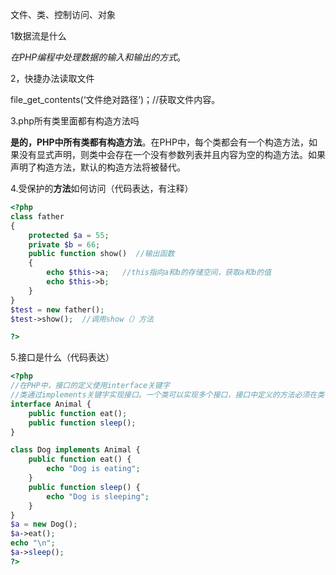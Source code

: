 文件、类、控制访问、对象

1数据流是什么

*在PHP编程中处理数据的输入和输出的方式*。

2，快捷办法读取文件

file_get_contents(‘文件绝对路径’)；//获取文件内容。

3.php所有类里面都有构造方法吗

‌**是的，PHP中所有类都有构造方法**‌。在PHP中，每个类都会有一个构造方法，如果没有显式声明，则类中会存在一个没有参数列表并且内容为空的构造方法。如果声明了构造方法，默认的构造方法将被替代‌。

4.受保护的**方法**如何访问（代码表达，有注释）

```php
<?php
class father
{
    protected $a = 55;
    private $b = 66;
    public function show()  //输出函数
    {
        echo $this->a;   //this指向a和b的存储空间，获取a和b的值
        echo $this->b;
    }
}
$test = new father();
$test->show();  //调用show（）方法

?>
```

5.接口是什么（代码表达）

```php
<?php
//在PHP中，接口的定义使用interface关键字
//类通过implements关键字实现接口。一个类可以实现多个接口，接口中定义的方法必须在类中进行具体实现
interface Animal {
    public function eat();
    public function sleep();
}

class Dog implements Animal {
    public function eat() {
        echo "Dog is eating";
    }
    public function sleep() {
        echo "Dog is sleeping";
    }
}
$a = new Dog();
$a->eat();
echo "\n";
$a->sleep();
?>
```

